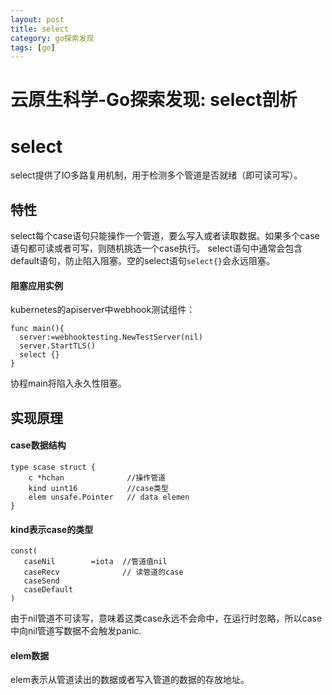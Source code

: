 ```yaml
---
layout: post
title: select
category: go探索发现
tags: [go]
---
```

# 云原生科学-Go探索发现: select剖析


# select
select提供了IO多路复用机制，用于检测多个管道是否就绪（即可读可写）。



## 特性
select每个case语句只能操作一个管道，要么写入或者读取数据。如果多个case语句都可读或者可写，则随机挑选一个case执行。
select语句中通常会包含default语句，防止陷入阻塞。空的select语句`select{}`会永远阻塞。

#### 阻塞应用实例
kubernetes的apiserver中webhook测试组件：
```
func main(){
  server:=webhooktesting.NewTestServer(nil)
  server.StartTLS()
  select {}
}
```
协程main将陷入永久性阻塞。

## 实现原理
#### case数据结构
```
type scase struct {
    c *hchan              //操作管道
    kind uint16           //case类型  
    elem unsafe.Pointer   // data elemen
}
```
#### kind表示case的类型
```
const(
   caseNil        =iota  //管道值nil
   caseRecv              // 读管道的case
   caseSend
   caseDefault
)
```
由于nil管道不可读写，意味着这类case永远不会命中，在运行时忽略，所以case中向nil管道写数据不会触发panic.

#### elem数据
elem表示从管道读出的数据或者写入管道的数据的存放地址。
